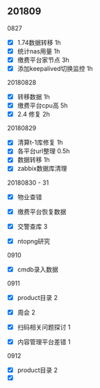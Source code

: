 ## 201809

0827

- [x] 1.74数据转移 1h
- [x] 统计nas用量 1h
- [x] 缴费平台家节点 3h
- [x] 添加keepalived切换监控 1h

20180828

- [x] 转移数据 1h
- [x] 缴费平台cpu高   5h
- [x] 2.4 修复 2h

20180829

- [x] 清算t-1库修复 1h
- [x] 各平台url整理 0.5h
- [x] ​数据转移 1h
- [x] zabbix数据库清理

20180830 - 31

- [x] 物业查错
- [x] 缴费平台恢复数据
- [x] 交警查库 3
- [x] ntopng研究







0910

- [x] cmdb录入数据





0911

- [x] product目录 2
- [x] 周会 2
- [x] 扫码相关问题探讨 1
- [x] 内容管理平台差错 1



0912

- [x] product目录 2
- [x] ​